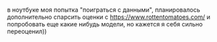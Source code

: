 в ноутбуке моя попытка "поиграться с данными", планировалось дополнительно спарсить оценки с https://www.rottentomatoes.com/ и попробовать еще какие нибудь модели, но кажется я себя сильно переоценил))
